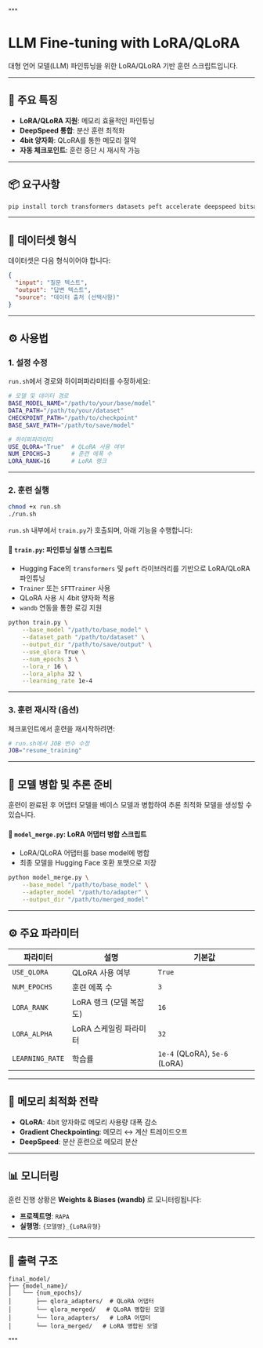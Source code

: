 """
# LLM Fine-tuning with LoRA/QLoRA

대형 언어 모델(LLM) 파인튜닝을 위한 LoRA/QLoRA 기반 훈련 스크립트입니다.

---

## 🔧 주요 특징

- **LoRA/QLoRA 지원**: 메모리 효율적인 파인튜닝
- **DeepSpeed 통합**: 분산 훈련 최적화  
- **4bit 양자화**: QLoRA를 통한 메모리 절약
- **자동 체크포인트**: 훈련 중단 시 재시작 가능

---

## 📦 요구사항

```bash
pip install torch transformers datasets peft accelerate deepspeed bitsandbytes wandb
```

---

## 📄 데이터셋 형식

데이터셋은 다음 형식이어야 합니다:

```json
{
  "input": "질문 텍스트",
  "output": "답변 텍스트", 
  "source": "데이터 출처 (선택사항)"
}
```

---

## ⚙️ 사용법

### 1. 설정 수정

`run.sh`에서 경로와 하이퍼파라미터를 수정하세요:

```bash
# 모델 및 데이터 경로
BASE_MODEL_NAME="/path/to/your/base/model"
DATA_PATH="/path/to/your/dataset"
CHECKPOINT_PATH="/path/to/checkpoint"
BASE_SAVE_PATH="/path/to/save/model"

# 하이퍼파라미터
USE_QLORA="True"  # QLoRA 사용 여부
NUM_EPOCHS=3      # 훈련 에폭 수
LORA_RANK=16      # LoRA 랭크
```

---

### 2. 훈련 실행

```bash
chmod +x run.sh
./run.sh
```

`run.sh` 내부에서 `train.py`가 호출되며, 아래 기능을 수행합니다:

#### 🔹 `train.py`: 파인튜닝 실행 스크립트

- Hugging Face의 `transformers` 및 `peft` 라이브러리를 기반으로 LoRA/QLoRA 파인튜닝
- `Trainer` 또는 `SFTTrainer` 사용
- QLoRA 사용 시 4bit 양자화 적용
- `wandb` 연동을 통한 로깅 지원

```bash
python train.py \
    --base_model "/path/to/base_model" \
    --dataset_path "/path/to/dataset" \
    --output_dir "/path/to/save/output" \
    --use_qlora True \
    --num_epochs 3 \
    --lora_r 16 \
    --lora_alpha 32 \
    --learning_rate 1e-4
```

---

### 3. 훈련 재시작 (옵션)

체크포인트에서 훈련을 재시작하려면:

```bash
# run.sh에서 JOB 변수 수정
JOB="resume_training"
```

---

## 🔗 모델 병합 및 추론 준비

훈련이 완료된 후 어댑터 모델을 베이스 모델과 병합하여 추론 최적화 모델을 생성할 수 있습니다.

#### 🔹 `model_merge.py`: LoRA 어댑터 병합 스크립트

- LoRA/QLoRA 어댑터를 base model에 병합
- 최종 모델을 Hugging Face 호환 포맷으로 저장

```bash
python model_merge.py \
    --base_model "/path/to/base_model" \
    --adapter_model "/path/to/adapter" \
    --output_dir "/path/to/merged_model"
```

---

## ⚙️ 주요 파라미터

| 파라미터        | 설명                           | 기본값                     |
|------------------|----------------------------------|-----------------------------|
| `USE_QLORA`      | QLoRA 사용 여부                  | `True`                      |
| `NUM_EPOCHS`     | 훈련 에폭 수                     | `3`                         |
| `LORA_RANK`      | LoRA 랭크 (모델 복잡도)         | `16`                        |
| `LORA_ALPHA`     | LoRA 스케일링 파라미터           | `32`                        |
| `LEARNING_RATE`  | 학습률                            | `1e-4` (QLoRA), `5e-6` (LoRA) |

---

## 🧠 메모리 최적화 전략

- **QLoRA**: 4bit 양자화로 메모리 사용량 대폭 감소  
- **Gradient Checkpointing**: 메모리 ↔ 계산 트레이드오프  
- **DeepSpeed**: 분산 훈련으로 메모리 분산  

---

## 📊 모니터링

훈련 진행 상황은 **Weights & Biases (wandb)** 로 모니터링됩니다:

- **프로젝트명**: `RAPA`  
- **실행명**: `{모델명}_{LoRA유형}`  

---

## 📁 출력 구조

```plaintext
final_model/
├── {model_name}/
│   └── {num_epochs}/
│       ├── qlora_adapters/  # QLoRA 어댑터
│       └── qlora_merged/   # QLoRA 병합된 모델
│       └── lora_adapters/   # LoRA 어댑터
│       └── lora_merged/   # LoRA 병합된 모델

```
"""

